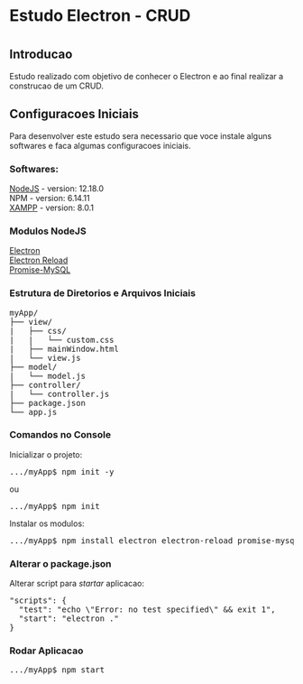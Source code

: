 <h1>Estudo Electron - CRUD<h1>

<h2>Introducao</h2>
  Estudo realizado com objetivo de conhecer o Electron e ao final realizar a construcao de um CRUD.

<h2>Configuracoes Iniciais</h2>
Para desenvolver este estudo sera necessario que voce instale alguns softwares e faca algumas configuracoes iniciais.

<h3>Softwares:</h3>
<a href="https://nodejs.org/en/">NodeJS</a> - version: 12.18.0<br>
NPM - version: 6.14.11 <br>
<a href="https://www.apachefriends.org/pt_br/index.html">XAMPP</a> - version: 8.0.1

<h3>Modulos NodeJS</h3>
<a href="https://www.electronjs.org/">Electron</a><br>
<a href="https://www.npmjs.com/package/electron-reload">Electron Reload</a><br>
<a href="https://www.npmjs.com/package/promise-mysql">Promise-MySQL</a>

<h3>Estrutura de Diretorios e Arquivos Iniciais</h3>
<pre>
myApp/
├── view/
|   ├── css/
|   |   └── custom.css    
|   ├── mainWindow.html
|   └── view.js
├── model/
|   └── model.js
├── controller/
|   └── controller.js
├── package.json
└── app.js
</pre>

<h3>Comandos no Console</h3>
<p>
Inicializar o projeto:
</p>
<pre>
.../myApp$ npm init -y
</pre>

ou

<pre>
.../myApp$ npm init
</pre>

<p>
Instalar os modulos:
</p>
<pre>
.../myApp$ npm install electron electron-reload promise-mysql
</pre>

<h3>Alterar o package.json</h3>
Alterar script para <i>startar</i> aplicacao:
<pre>
"scripts": {
  "test": "echo \"Error: no test specified\" && exit 1",
  "start": "electron ."
}
</pre>

<h3>Rodar Aplicacao</h3>
<pre>
.../myApp$ npm start
</pre>

